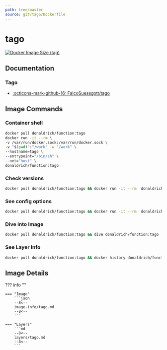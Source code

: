 ```yaml
---
path: tree/master
source: git/tago/Dockerfile
---
```


# tago

[![Docker Image Size (tag)](https://img.shields.io/docker/image-size/donaldrich/function/tago?color=blue&label=donaldrich/function:tago&logo=docker&style=flat-square)](https://hub.docker.com/r/donaldrich/function/tago)

## Documentation

### Tago

- [:octicons-mark-github-16: FalcoSuessgott/tago](https://github.com/FalcoSuessgott/tago)

## Image Commands

### Container shell

```sh
docker pull donaldrich/function:tago
docker run -it --rm \
-v /var/run/docker.sock:/var/run/docker.sock \
-v "$(pwd)":"/work" -w "/work" \
--hostname=tago \
--entrypoint="/bin/sh" \
--net="host" \
donaldrich/function:tago
```

### Check versions

```sh
docker pull donaldrich/function:tago && docker run -it --rm  donaldrich/function:tago validate
```

### See config options

```sh
docker pull donaldrich/function:tago && docker run -it --rm  donaldrich/function:tago help
```

### Dive into Image

```sh
docker pull donaldrich/function:tago && dive donaldrich/function:tago
```

### See Layer Info

```sh
docker pull donaldrich/function:tago && docker history donaldrich/function:tago
```

## Image Details

??? info ""

    === "Image"
        ```json
        --8<--
        image-info/tago.md
        --8<--
        ```

    === "Layers"
        ```md
        --8<--
        layers/tago.md
        --8<--
        ```

